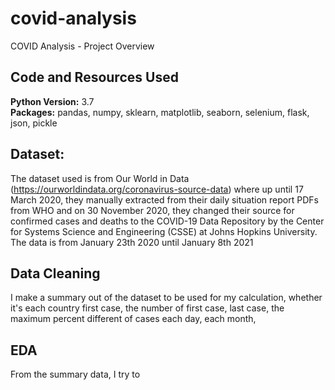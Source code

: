 # covid-analysis
COVID Analysis - Project Overview 


## Code and Resources Used 
**Python Version:** 3.7  
**Packages:** pandas, numpy, sklearn, matplotlib, seaborn, selenium, flask, json, pickle  

## Dataset: 
The dataset used is from Our World in Data (https://ourworldindata.org/coronavirus-source-data) where up until 17 March 2020, they manually extracted from their daily situation report PDFs from WHO and on 30 November 2020, they changed their source for confirmed cases and deaths to the COVID-19 Data Repository by the Center for Systems Science and Engineering (CSSE) at Johns Hopkins University.
The data is from January 23th 2020 until January 8th 2021


## Data Cleaning
I make a summary out of the dataset to be used for my calculation, whether it's each country first case, the number of first case, last case, the maximum percent different of cases each day, each month, 

## EDA
From the summary data, I try to 
